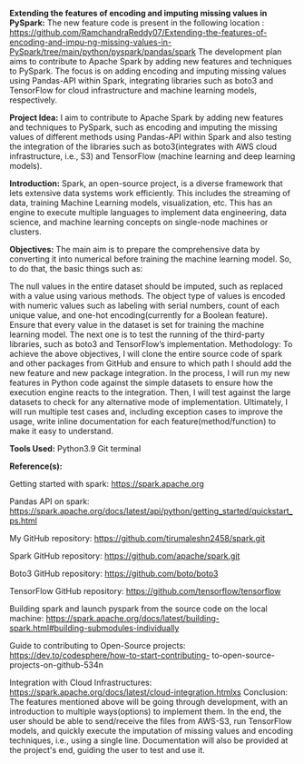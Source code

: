 ****Extending the features of encoding and imputing missing values in PySpark:****
The new feature code is present in the following location : https://github.com/RamchandraReddy07/Extending-the-features-of-encoding-and-impu-ng-missing-values-in-PySpark/tree/main/python/pyspark/pandas/spark
The development plan aims to contribute to Apache Spark by adding new features and techniques to PySpark. The focus is on adding encoding and imputing missing values using Pandas-API within Spark, integrating libraries such as boto3 and TensorFlow for cloud infrastructure and machine learning models, respectively.

**Project Idea:**
I aim to contribute to Apache Spark by adding new features and techniques to PySpark, such as encoding and imputing the missing values of different methods using Pandas-API within Spark and also testing the integration of the libraries such as boto3(integrates with AWS cloud infrastructure, i.e., S3) and TensorFlow (machine learning and deep learning models).

**Introduction:**
Spark, an open-source project, is a diverse framework that lets extensive data systems work efficiently. This includes the streaming of data, training Machine Learning models, visualization, etc. This has an engine to execute multiple languages to implement data engineering, data science, and machine learning concepts on single-node machines or clusters.

**Objectives:**
The main aim is to prepare the comprehensive data by converting it into numerical before training the machine learning model. So, to do that, the basic things such as:

The null values in the entire dataset should be imputed, such as replaced with a value using various methods.
The object type of values is encoded with numeric values such as labeling with serial numbers, count of each unique value, and one-hot encoding(currently for a Boolean feature).
Ensure that every value in the dataset is set for training the machine learning model.
The next one is to test the running of the third-party libraries, such as boto3 and TensorFlow’s implementation. Methodology: To achieve the above objectives, I will clone the entire source code of spark and other packages from GitHub and ensure to which path I should add the new feature and new package integration. In the process, I will run my new features in Python code against the simple datasets to ensure how the execution engine reacts to the integration. Then, I will test against the large datasets to check for any alternative mode of implementation. Ultimately, I will run multiple test cases and, including exception cases to improve the usage, write inline documentation for each feature(method/function) to make it easy to understand.

**Tools Used:**
Python3.9
Git terminal

**Reference(s):**

Getting started with spark: https://spark.apache.org

Pandas API on spark: https://spark.apache.org/docs/latest/api/python/getting_started/quickstart_ps.html

My GitHub repository: https://github.com/tirumaleshn2458/spark.git

Spark GitHub repository: https://github.com/apache/spark.git

Boto3 GitHub repository: https://github.com/boto/boto3

TensorFlow GitHub repository: https://github.com/tensorflow/tensorflow

Building spark and launch pyspark from the source code on the local machine: https://spark.apache.org/docs/latest/building-spark.html#building-submodules-individually

Guide to contributing to Open-Source projects: https://dev.to/codesphere/how-to-start-contributing- to-open-source-projects-on-github-534n

Integration with Cloud Infrastructures: https://spark.apache.org/docs/latest/cloud-integration.htmlxs Conclusion: The features mentioned above will be going through development, with an introduction to multiple ways(options) to implement them. In the end, the user should be able to send/receive the files from AWS-S3, run TensorFlow models, and quickly execute the imputation of missing values and encoding techniques, i.e., using a single line. Documentation will also be provided at the project's end, guiding the user to test and use it.
